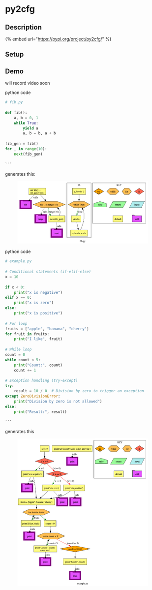 # py2cfg

## Description

{% embed url="https://pypi.org/project/py2cfg/" %}

## Setup



## Demo

will record video soon



python code

````python
# fib.py

def fib():
    a, b = 0, 1
    while True:
        yield a
        a, b = b, a + b

fib_gen = fib()
for _ in range(10):
    next(fib_gen)

```
````

generates this:

<figure><img src="../../.gitbook/assets/image (1).png" alt=""><figcaption></figcaption></figure>



python code

````python
# example.py

# Conditional statements (if-elif-else)
x = 10

if x < 0:
    print("x is negative")
elif x == 0:
    print("x is zero")
else:
    print("x is positive")

# For loop
fruits = ["apple", "banana", "cherry"]
for fruit in fruits:
    print("I like", fruit)

# While loop
count = 0
while count < 5:
    print("Count:", count)
    count += 1

# Exception handling (try-except)
try:
    result = 10 / 0  # Division by zero to trigger an exception
except ZeroDivisionError:
    print("Division by zero is not allowed")
else:
    print("Result:", result)

```
````



generates this

<figure><img src="../../.gitbook/assets/image.png" alt=""><figcaption></figcaption></figure>

